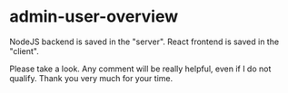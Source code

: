 # admin-user-overview

NodeJS backend is saved in the "server".
React frontend is saved in the "client".

Please take a look. Any comment will be really helpful, even if I do not qualify. Thank you very much for your time.

